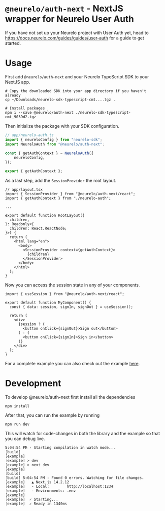 # `@neurelo/auth-next` - NextJS wrapper for Neurelo User Auth

If you have not set up your Neurelo project with User Auth yet, head to https://docs.neurelo.com/guides/guides/user-auth for a guide to get started.

# Usage

First add `@neurelo/auth-next` and your Neurelo TypeScript SDK to your NextJS app.

```
# Copy the downloaded SDK into your app directory if you haven't already
cp ~/Downloads/neurelo-sdk-typescript-cmt....tgz .

# Install packages
npm i --save @neurelo/auth-next ./neurelo-sdk-typescript-cmt_9039d2.tgz
```

Then initialize the package with your SDK configuration.

```.ts
// app/neurelo-auth.ts
import { neureloConfig } from "neurelo-sdk";
import NeureloAuth from "@neurelo/auth-next";

const { getAuthContext } = NeureloAuth({
    neureloConfig,
});

export { getAuthContext };
```

As a last step, add the `SessionProvider` the root layout.

```.tsx
// app/layout.tsx
import { SessionProvider } from "@neurelo/auth-next/react";
import { getAuthContext } from "./neurelo-auth";

...

export default function RootLayout({
  children,
}: Readonly<{
  children: React.ReactNode;
}>) {
  return (
    <html lang="en">
      <body>
        <SessionProvider context={getAuthContext}>
          {children}
        </SessionProvider>
      </body>
    </html>
  );
}
```

Now you can access the session state in any of your components.

```.tsx
import { useSession } from "@neurelo/auth-next/react";

export default function MyComponent() {
  const { data: session, signIn, signOut } = useSession();

  return (
    <div>
      {session ? (
        <button onClick={signOut}>Sign out</button>
      ) : (
        <button onClick={signIn}>Sign in</button>
      )}
    </div>
  );
}
```

For a complete example you can also check out the example [here](https://github.com/neurelo-public/neurelo-auth-next/tree/main/example).

# Development

To develop @neurelo/auth-next first install all the dependencies

```
npm install
```

After that, you can run the example by running

```
npm run dev
```

This will watch for code-changes in both the library and the example so that you can debug live.

```
5:04:54 PM - Starting compilation in watch mode...
[build]
[example]
[example] > dev
[example] > next dev
[example]
[build]
[build] 5:04:54 PM - Found 0 errors. Watching for file changes.
[example]   ▲ Next.js 14.2.12
[example]   - Local:        http://localhost:1234
[example]   - Environments: .env
[example]
[example]  ✓ Starting...
[example]  ✓ Ready in 1340ms
```
